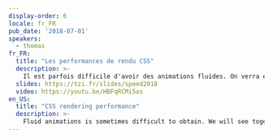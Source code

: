 ```yaml
---
display-order: 6
locale: fr_FR
pub_date: '2018-07-01'
speakers:
  - thomas
fr_FR:
  title: "Les performances de rendu CSS"
  description: >-
    Il est parfois difficile d'avoir des animations fluides. On verra ensemble comment fonctionne un navigateur et pourquoi il faut faire attention avec les SVG, avec certaines unités, et avec la plupart de propriétés CSS. On n’est pas pour autant dépourvu de possibilités. On en profitera pour faire le tour de ce que l’on a dans notre trousse à outils ! 
  slides: https://tzi.fr/slides/speed2018
  video: https://youtu.be/HBFqRCMi5as
en_US:
  title: "CSS rendering performance"
  description: >-
    Fluid animations is sometimes difficult to obtain. We will see together how a browser works and why we have to be careful with SVGs, some units, and most CSS properties. This does not mean that we are deprived of possibilities. We'll take this opportunity to take a look at what we have in our toolkit!
---
```

